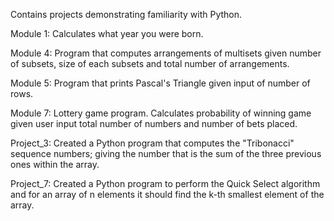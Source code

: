 Contains projects demonstrating familiarity with Python.

Module 1: Calculates what year you were born.

Module 4: Program that computes arrangements of multisets given number of subsets, size of each subsets and total number of arrangements.

Module 5: Program that prints Pascal's Triangle given input of number of rows.

Module 7: Lottery game program. Calculates probability of winning game given user input total number of numbers and number of bets placed.

Project_3: Created a Python program that computes the "Tribonacci" sequence numbers; giving the number that is the sum of the three previous ones within the array.

Project_7: Created a Python program to perform the Quick Select algorithm and for an array of n elements it should find the k-th smallest element of the array.
